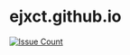 # ejxct.github.io
[![Issue Count](https://codeclimate.com/github/ejxct/ejxct.github.io/badges/issue_count.svg)](https://codeclimate.com/github/ejxct/ejxct.github.io)
